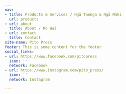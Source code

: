 ```yaml
---
nav:
- title: Products & Services / Ngā Taonga & Ngā Mahi
  url: products
- url: about
  title: About / Ko Wai
- url: contact
  title: Contact
site-name: Pito Press
footer: This is some content for the footer
social_links:
- url: https://www.facebook.com/pitopress
  icon: ''
  network: Facebook
- url: https://www.instagram.com/pito_press/
  icon: ''
  network: Instagram

---
```

